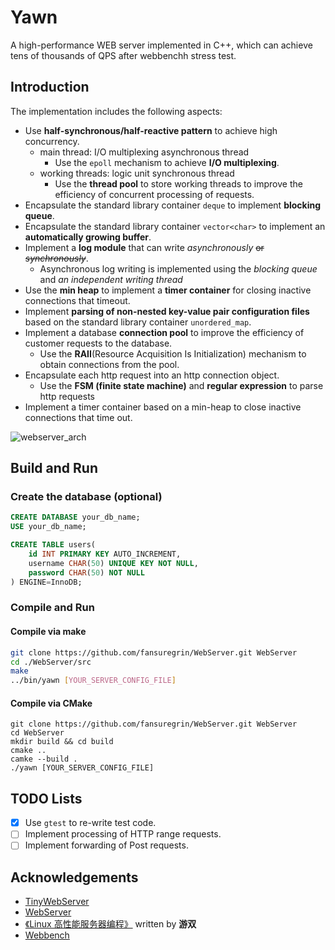 # Yawn

A high-performance WEB server implemented in C++, which can achieve tens of thousands of QPS after webbenchh stress test.

## Introduction
The implementation includes the following aspects:
- Use **half-synchronous/half-reactive pattern** to achieve high concurrency.
    - main thread: I/O multiplexing asynchronous thread
        - Use the `epoll` mechanism to achieve **I/O multiplexing**.
    - working threads: logic unit synchronous thread
        - Use the **thread pool** to store working threads to improve the efficiency of concurrent processing of requests.
- Encapsulate the standard library container `deque` to implement **blocking queue**.
- Encapsulate the standard library container `vector<char>` to implement an **automatically growing buffer**.
- Implement a **log module** that can write *asynchronously* ~~or *synchronously*~~.
    - Asynchronous log writing is implemented using the *blocking queue* and *an independent writing thread*
- Use the **min heap** to implement a **timer container** for closing inactive connections that timeout.
- Implement **parsing of non-nested key-value pair configuration files** based on the standard library container `unordered_map`.
- Implement a database **connection pool** to improve the efficiency of customer requests to the database.
    - Use the **RAII**(Resource Acquisition Is Initialization) mechanism to obtain connections from the pool.
- Encapsulate each http request into an http connection object.
    - Use the **FSM (finite state machine)** and **regular expression** to parse http requests
- Implement a timer container based on a min-heap to close inactive connections that time out.

![webserver_arch](./docs/imgs/webserver_arch.png)

## Build and Run

### Create the database (optional)
```sql
CREATE DATABASE your_db_name;
USE your_db_name;

CREATE TABLE users(
    id INT PRIMARY KEY AUTO_INCREMENT,
    username CHAR(50) UNIQUE KEY NOT NULL,
    password CHAR(50) NOT NULL
) ENGINE=InnoDB;
```
### Compile and Run
#### Compile via make
```bash
git clone https://github.com/fansuregrin/WebServer.git WebServer
cd ./WebServer/src
make
../bin/yawn [YOUR_SERVER_CONFIG_FILE]
```
#### Compile via CMake
```shell
git clone https://github.com/fansuregrin/WebServer.git WebServer
cd WebServer
mkdir build && cd build
cmake ..
camke --build .
./yawn [YOUR_SERVER_CONFIG_FILE]
```

## TODO Lists
- [x] Use `gtest` to re-write test code.
- [ ] Implement processing of HTTP range requests.
- [ ] Implement forwarding of Post requests.

## Acknowledgements
- [TinyWebServer](https://github.com/qinguoyi/TinyWebServer)
- [WebServer](https://github.com/markparticle/WebServer)
- [《Linux 高性能服务器编程》](https://course.cmpreading.com/web/refbook/detail/5068/208) written by **游双**
- [Webbench](https://github.com/linyacool/WebBench)